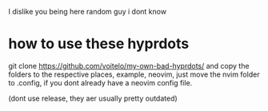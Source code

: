 I dislike you being here random guy i dont know

# how to use these hyprdots
git clone https://github.com/voitelo/my-own-bad-hyprdots/
and copy the folders to the respective places, example, neovim, just move the nvim folder to .config, if you dont already have a neovim config file.

(dont use release, they aer usually pretty outdated)
